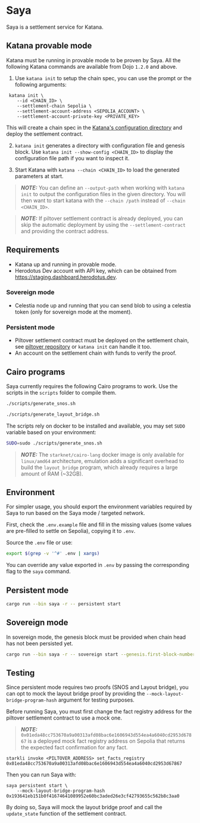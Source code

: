 # Saya

Saya is a settlement service for Katana.

## Katana provable mode

Katana must be running in provable mode to be proven by Saya.
All the following Katana commands are available from Dojo `1.2.0` and above.

1. Use `katana init` to setup the chain spec, you can use the prompt or the following arguments:

```
 katana init \
    --id <CHAIN_ID> \
    --settlement-chain Sepolia \
    --settlement-account-address <SEPOLIA_ACCOUNT> \
    --settlement-account-private-key <PRIVATE_KEY>
```

This will create a chain spec in the [Katana's configuration directory](https://github.com/dojoengine/dojo/blob/5e1f3b93e769d135b7a01d3c7e648cc9e0f7e7fa/crates/katana/chain-spec/src/rollup/file.rs#L272) and deploy the settlement contract.

2. `katana init` generates a directory with configuration file and genesis block. Use `katana init --show-config <CHAIN_ID>` to display the configuration file path if you want to inspect it.

3. Start Katana with `katana --chain <CHAIN_ID>` to load the generated parameters at start.

> **_NOTE:_** You can define an `--output-path` when working with `katana init` to output the configuration files in the given directory. You will then want to start katana with the `--chain /path` instead of `--chain <CHAIN_ID>`.

> **_NOTE:_** If piltover settlement contract is already deployed, you can skip the automatic deployment by using the `--settlement-contract` and providing the contract address.

## Requirements

- Katana up and running in provable mode.
- Herodotus Dev account with API key, which can be obtained from https://staging.dashboard.herodotus.dev.

### Sovereign mode

- Celestia node up and running that you can send blob to using a celestia token (only for sovereign mode at the moment).

### Persistent mode

- Piltover settlement contract must be deployed on the settlement chain, see [piltover repository](https://github.com/keep-starknet-strange/piltover) or `katana init` can handle it too.
- An account on the settlement chain with funds to verify the proof.

## Cairo programs

Saya currently requires the following Cairo programs to work. Use the scripts in the `scripts` folder to compile them.

```bash
./scripts/generate_snos.sh

./scripts/generate_layout_bridge.sh
```

The scripts rely on docker to be installed and available, you may set `SUDO` variable based on your environment:

```bash
SUDO=sudo ./scripts/generate_snos.sh
```

> **_NOTE:_** The `starknet/cairo-lang` docker image is only available for `linux/amd64` architecture, emulation adds a significant overhead to build the `layout_bridge` program, which already requires a large amount of RAM (~32GB).

## Environment

For simpler usage, you should export the environment variables required by Saya to run based on the Saya mode / targeted network.

First, check the `.env.example` file and fill in the missing values (some values are pre-filled to settle on Sepolia), copying it to `.env`.

Source the `.env` file or use:

```bash
export $(grep -v '^#' .env | xargs)
```

You can override any value exported in `.env` by passing the corresponding flag to the `saya` command.

## Persistent mode

```bash
cargo run --bin saya -r -- persistent start
```

## Sovereign mode

In sovereign mode, the genesis block must be provided when chain head has not been persisted yet.

```bash
cargo run --bin saya -r -- sovereign start --genesis.first-block-number <first_block_to_prove>
```

## Testing

Since persistent mode requires two proofs (SNOS and Layout bridge), you can opt to mock the layout bridge proof by providing the `--mock-layout-bridge-program-hash` argument for testing purposes.

Before running Saya, you must first change the fact registry address for the piltover settlement contract to use a mock one.

> **_NOTE:_** `0x01eda48cc753670a9a00313afd08bac6e1606943d554ea4a6040cd2953d67867` is a deployed mock fact registry address on Sepolia that returns the expected fact confirmation for any fact.

```
starkli invoke <PILTOVER_ADDRESS> set_facts_registry 0x01eda48cc753670a9a00313afd08bac6e1606943d554ea4a6040cd2953d67867
```

Then you can run Saya with:

```
saya persistent start \
    --mock-layout-bridge-program-hash 0x193641eb151b0f41674641089952e60bc3aded26e3cf42793655c562b8c3aa0
```

By doing so, Saya will mock the layout bridge proof and call the `update_state` function of the settlement contract.
